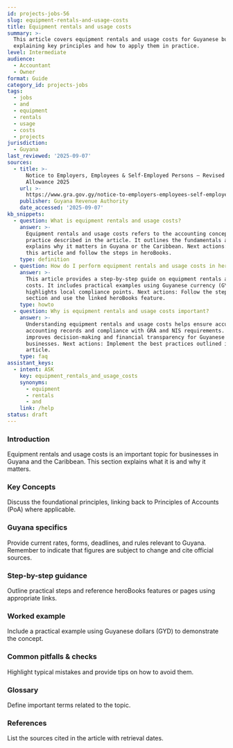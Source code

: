```yaml
---
id: projects-jobs-56
slug: equipment-rentals-and-usage-costs
title: Equipment rentals and usage costs
summary: >-
  This article covers equipment rentals and usage costs for Guyanese businesses,
  explaining key principles and how to apply them in practice.
level: Intermediate
audience:
  - Accountant
  - Owner
format: Guide
category_id: projects-jobs
tags:
  - jobs
  - and
  - equipment
  - rentals
  - usage
  - costs
  - projects
jurisdiction:
  - Guyana
last_reviewed: '2025-09-07'
sources:
  - title: >-
      Notice to Employers, Employees & Self-Employed Persons – Revised Personal
      Allowance 2025
    url: >-
      https://www.gra.gov.gy/notice-to-employers-employees-self-employed-persons-revised-personal-allowance-and-deductions-for-income-tax-2025-copy/
    publisher: Guyana Revenue Authority
    date_accessed: '2025-09-07'
kb_snippets:
  - question: What is equipment rentals and usage costs?
    answer: >-
      Equipment rentals and usage costs refers to the accounting concept or
      practice described in the article. It outlines the fundamentals and
      explains why it matters in Guyana or the Caribbean. Next actions: Read
      this article and follow the steps in heroBooks.
    type: definition
  - question: How do I perform equipment rentals and usage costs in heroBooks?
    answer: >-
      This article provides a step-by-step guide on equipment rentals and usage
      costs. It includes practical examples using Guyanese currency (GYD) and
      highlights local compliance points. Next actions: Follow the step-by-step
      section and use the linked heroBooks feature.
    type: howto
  - question: Why is equipment rentals and usage costs important?
    answer: >-
      Understanding equipment rentals and usage costs helps ensure accurate
      accounting records and compliance with GRA and NIS requirements. It
      improves decision-making and financial transparency for Guyanese
      businesses. Next actions: Implement the best practices outlined in the
      article.
    type: faq
assistant_keys:
  - intent: ASK
    key: equipment_rentals_and_usage_costs
    synonyms:
      - equipment
      - rentals
      - and
    link: /help
status: draft
---
```


### Introduction
Equipment rentals and usage costs is an important topic for businesses in Guyana and the Caribbean. This section explains what it is and why it matters.

### Key Concepts
Discuss the foundational principles, linking back to Principles of Accounts (PoA) where applicable.

### Guyana specifics
Provide current rates, forms, deadlines, and rules relevant to Guyana. Remember to indicate that figures are subject to change and cite official sources.

### Step-by-step guidance
Outline practical steps and reference heroBooks features or pages using appropriate links.

### Worked example
Include a practical example using Guyanese dollars (GYD) to demonstrate the concept.

### Common pitfalls & checks
Highlight typical mistakes and provide tips on how to avoid them.

### Glossary
Define important terms related to the topic.

### References
List the sources cited in the article with retrieval dates.
